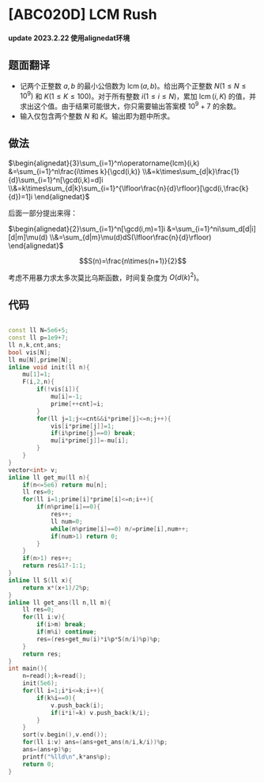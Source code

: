 # [ABC020D] LCM Rush

#### update 2023.2.22 使用alignedat环境

## 题面翻译

- 记两个正整数 $a,b$ 的最小公倍数为 $\operatorname{lcm}(a,b)$。给出两个正整数 $N(1\le N\le 10^9)$ 和 $K(1\le K\le 100)$。对于所有整数 $i(1\le i\le N)$，累加 $\operatorname{lcm}(i,K)$ 的值，并求出这个值。由于结果可能很大，你只需要输出答案模 $10^9+7$ 的余数。
- 输入仅包含两个整数 $N$ 和 $K$。输出即为题中所求。

## 做法

$\begin{alignedat}{3}\sum_{i=1}^n\operatorname{lcm}(i,k)
&=\sum_{i=1}^n\frac{i\times k}{\gcd(i,k)}
\\&=k\times\sum_{d|k}\frac{1}{d}\sum_{i=1}^n[\gcd(i,k)=d]i
\\&=k\times\sum_{d|k}\sum_{i=1}^{\lfloor\frac{n}{d}\rfloor}[\gcd(i,\frac{k}{d})=1]i
\end{alignedat}$

后面一部分提出来得：

$\begin{alignedat}{2}\sum_{i=1}^n[\gcd(i,m)=1]i
&=\sum_{i=1}^ni\sum_d[d|i][d|m]\mu(d)
\\&=\sum_{d|m}\mu(d)dS(\lfloor\frac{n}{d}\rfloor)
\end{alignedat}$

$$S(n)=\frac{n\times(n+1)}{2}$$

考虑不用暴力求太多次莫比乌斯函数，时间复杂度为 $O(d(k)^2)$。

## 代码

```cpp

const ll N=5e6+5;
const ll p=1e9+7;
ll n,k,cnt,ans;
bool vis[N];
ll mu[N],prime[N];
inline void init(ll n){
	mu[1]=1;
	F(i,2,n){
		if(!vis[i]){
			mu[i]=-1;
			prime[++cnt]=i;
		}
		for(ll j=1;j<=cnt&&i*prime[j]<=n;j++){
			vis[i*prime[j]]=1;
			if(i%prime[j]==0) break;
			mu[i*prime[j]]=-mu[i];
		}
	}
}
vector<int> v;
inline ll get_mu(ll n){
	if(n<=5e6) return mu[n];
	ll res=0;
	for(ll i=1;prime[i]*prime[i]<=n;i++){
		if(n%prime[i]==0){
			res++;
			ll num=0;
			while(n%prime[i]==0) n/=prime[i],num++;
			if(num>1) return 0;
		}
	}
	if(n>1) res++;
	return res&1?-1:1;
}
inline ll S(ll x){
	return x*(x+1)/2%p;
}
inline ll get_ans(ll n,ll m){
	ll res=0;
	for(ll i:v){
		if(i>m) break;
		if(m%i) continue;
		res=(res+get_mu(i)*i%p*S(n/i)%p)%p;
	}
	return res;
}
int main(){
	n=read();k=read();
	init(5e6);
	for(ll i=1;i*i<=k;i++){
		if(k%i==0){
			v.push_back(i);
			if(i*i!=k) v.push_back(k/i);
		}
	}
	sort(v.begin(),v.end());
	for(ll i:v) ans=(ans+get_ans(n/i,k/i))%p;
	ans=(ans+p)%p;
	printf("%lld\n",k*ans%p);
	return 0;
}

```
